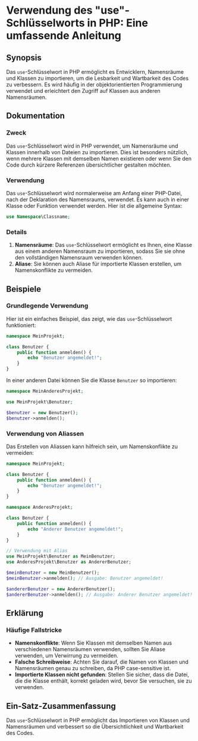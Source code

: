 <!--
Meta Description: # Verwendung des "use"-Schlüsselworts in PHP: Eine umfassende Anleitung ## Synopsis Das `use`-Schlüsselwort in PHP ermöglicht es Entwicklern, Namensrä...
Meta Keywords: benutzer, use, sie, php, das
-->

# Verwendung des "use"-Schlüsselworts in PHP: Eine umfassende Anleitung

## Synopsis
Das `use`-Schlüsselwort in PHP ermöglicht es Entwicklern, Namensräume und Klassen zu importieren, um die Lesbarkeit und Wartbarkeit des Codes zu verbessern. Es wird häufig in der objektorientierten Programmierung verwendet und erleichtert den Zugriff auf Klassen aus anderen Namensräumen.

## Dokumentation
### Zweck
Das `use`-Schlüsselwort wird in PHP verwendet, um Namensräume und Klassen innerhalb von Dateien zu importieren. Dies ist besonders nützlich, wenn mehrere Klassen mit demselben Namen existieren oder wenn Sie den Code durch kürzere Referenzen übersichtlicher gestalten möchten.

### Verwendung
Das `use`-Schlüsselwort wird normalerweise am Anfang einer PHP-Datei, nach der Deklaration des Namensraums, verwendet. Es kann auch in einer Klasse oder Funktion verwendet werden. Hier ist die allgemeine Syntax:

```php
use Namespace\Classname;
```

### Details
1. **Namensräume**: Das `use`-Schlüsselwort ermöglicht es Ihnen, eine Klasse aus einem anderen Namensraum zu importieren, sodass Sie sie ohne den vollständigen Namensraum verwenden können.
2. **Aliase**: Sie können auch Aliase für importierte Klassen erstellen, um Namenskonflikte zu vermeiden.

## Beispiele
### Grundlegende Verwendung
Hier ist ein einfaches Beispiel, das zeigt, wie das `use`-Schlüsselwort funktioniert:

```php
namespace MeinProjekt;

class Benutzer {
    public function anmelden() {
        echo "Benutzer angemeldet!";
    }
}
```

In einer anderen Datei können Sie die Klasse `Benutzer` so importieren:

```php
namespace MeinAnderesProjekt;

use MeinProjekt\Benutzer;

$benutzer = new Benutzer();
$benutzer->anmelden();
```

### Verwendung von Aliassen
Das Erstellen von Aliassen kann hilfreich sein, um Namenskonflikte zu vermeiden:

```php
namespace MeinProjekt;

class Benutzer {
    public function anmelden() {
        echo "Benutzer angemeldet!";
    }
}

namespace AnderesProjekt;

class Benutzer {
    public function anmelden() {
        echo "Anderer Benutzer angemeldet!";
    }
}

// Verwendung mit Alias
use MeinProjekt\Benutzer as MeinBenutzer;
use AnderesProjekt\Benutzer as AndererBenutzer;

$meinBenutzer = new MeinBenutzer();
$meinBenutzer->anmelden(); // Ausgabe: Benutzer angemeldet!

$andererBenutzer = new AndererBenutzer();
$andererBenutzer->anmelden(); // Ausgabe: Anderer Benutzer angemeldet!
```

## Erklärung
### Häufige Fallstricke
- **Namenskonflikte**: Wenn Sie Klassen mit demselben Namen aus verschiedenen Namensräumen verwenden, sollten Sie Aliase verwenden, um Verwirrung zu vermeiden.
- **Falsche Schreibweise**: Achten Sie darauf, die Namen von Klassen und Namensräumen genau zu schreiben, da PHP case-sensitive ist.
- **Importierte Klassen nicht gefunden**: Stellen Sie sicher, dass die Datei, die die Klasse enthält, korrekt geladen wird, bevor Sie versuchen, sie zu verwenden.

## Ein-Satz-Zusammenfassung
Das `use`-Schlüsselwort in PHP ermöglicht das Importieren von Klassen und Namensräumen und verbessert so die Übersichtlichkeit und Wartbarkeit des Codes.